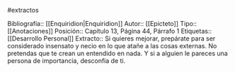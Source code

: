 #extractos 

Bibliografía:: [[Enquiridion|Enquiridion]]
Autor:: [[Epicteto]]
Tipo:: [[Anotaciones]]
Posición:: Capítulo 13, Página 44, Párrafo 1
Etiquetas:: [[Desarrollo Personal]]
Extracto:: Si quieres mejorar, prepárate para ser considerado insensato y necio en lo que atañe a las cosas externas. No pretendas que te crean un entendido en nada. Y si a alguien le pareces una persona de importancia, desconfía de ti.
